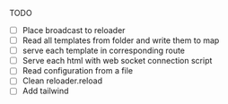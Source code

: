 TODO
- [ ] Place broadcast to reloader
- [ ] Read all templates from folder and write them to map
- [ ] serve each template in corresponding route
- [ ] Serve each html with web socket connection script
- [ ] Read configuration from a file
- [ ] Clean reloader.reload
- [ ] Add tailwind
